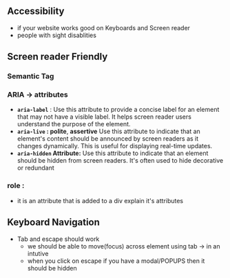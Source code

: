 <!-- semantic tags -->
<!-- ARIA - Accessible Rich Internet Applications->  -->
<!-- aria-label -->

## Accessibility

- if your website works good on Keyboards and Screen reader
- people with sight disablities

## Screen reader Friendly

### Semantic Tag

### ARIA -> attributes

- **`aria-label`** : Use this attribute to provide a concise label for an element that may not have a visible label. It helps screen reader users understand the purpose of the element.
- **`aria-live` : polite**, **assertive** Use this attribute to indicate that an element's content should be announced by screen readers as it changes dynamically. This is useful for displaying real-time updates.
- **`aria-hidden` Attribute:** Use this attribute to indicate that an element should be hidden from screen readers. It's often used to hide decorative or redundant

### role :

- it is an attribute that is added to a div explain it's attributes

## Keyboard Navigation

- Tab and escape should work
  - we should be able to move(focus) across element using tab -> in an intutive
  - when you click on escape if you have a modal/POPUPS then it should be hidden
